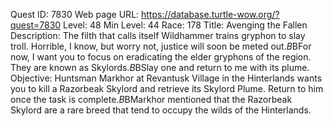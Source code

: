 Quest ID: 7830
Web page URL: https://database.turtle-wow.org/?quest=7830
Level: 48
Min Level: 44
Race: 178
Title: Avenging the Fallen
Description: The filth that calls itself Wildhammer trains gryphon to slay troll. Horrible, I know, but worry not, justice will soon be meted out.$B$BFor now, I want you to focus on eradicating the elder gryphons of the region. They are known as Skylords.$B$BSlay one and return to me with its plume.
Objective: Huntsman Markhor at Revantusk Village in the Hinterlands wants you to kill a Razorbeak Skylord and retrieve its Skylord Plume. Return to him once the task is complete.$B$BMarkhor mentioned that the Razorbeak Skylord are a rare breed that tend to occupy the wilds of the Hinterlands.

